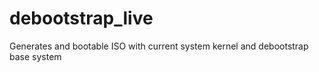 # debootstrap_live
Generates and bootable ISO with current system kernel and debootstrap base system
